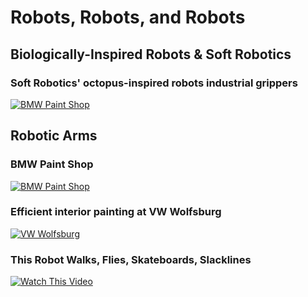 # Robots, Robots, and Robots


## Biologically-Inspired Robots & Soft Robotics

### Soft Robotics' octopus-inspired robots industrial grippers
[![BMW Paint Shop](http://img.youtube.com/vi/X0XGure7mak/0.jpg)](https://www.youtube.com/watch?v=X0XGure7mak&ab_channel=TechCrunch)


## Robotic Arms

### BMW Paint Shop
[![BMW Paint Shop](http://img.youtube.com/vi/O0ScFQ1rbe4/0.jpg)](
https://www.youtube.com/watch?v=O0ScFQ1rbe4&ab_channel=AutoMotoTV)

### Efficient interior painting at VW Wolfsburg 
[![VW Wolfsburg](http://img.youtube.com/vi/LHXEeSr0KAE/0.jpg)](https://youtu.be/LHXEeSr0KAE)


### This Robot Walks, Flies, Skateboards, Slacklines

[![Watch This Video](http://img.youtube.com/vi/H1_OpWiyijU/0.jpg)](https://www.youtube.com/watch?v=H1_OpWiyijU&ab_channel=Veritasium)

